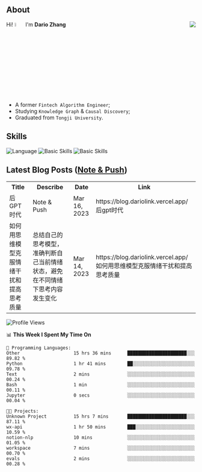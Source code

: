 ## About

<img align="right" src="https://github-readme-stats.vercel.app/api?username=dario-github&show_icons=true&bg_color=00000000&hide_title=true&hide_border=true&include_all_commits=true&count_private=true&theme=transparent" />

Hi! <img src="https://media.giphy.com/media/hvRJCLFzcasrR4ia7z/giphy.gif" width="5%"> I'm **Dario Zhang**

- A former `Fintech Algorithm Engineer`;
- Studying `Knowledge Graph` & `Causal Discovery`;
- Graduated from `Tongji University`.

## Skills

![Language](https://skillicons.dev/icons?i=py,matlab,pytorch,latex,regex,mysql,sqlite)
![Basic Skills](https://skillicons.dev/icons?i=bash,git,linux,md)
![Basic Skills](https://skillicons.dev/icons?i=vim,vscode,jupyterlab)

## Latest Blog Posts ([Note & Push](https://blog.dariolink.vercel.app/))

<table>
  <tr><th>Title</th><th>Describe</th><th>Date</th><th>Link</th></tr>
  <!-- BLOG-POST-LIST:START --><tr><td>后GPT时代</td><td>Note &amp; Push</td><td>Mar 16, 2023</td><td>https://blog.dariolink.vercel.app/后gpt时代</td></tr><tr><td>如何用思维模型克服情绪干扰和提高思考质量</td><td>总结自己的思考模型，准确判断自己当前情绪状态，避免在不同情绪下思考内容发生变化</td><td>Mar 14, 2023</td><td>https://blog.dariolink.vercel.app/如何用思维模型克服情绪干扰和提高思考质量</td></tr><!-- BLOG-POST-LIST:END -->
</table>

<!--START_SECTION:waka-->
![Profile Views](http://img.shields.io/badge/Profile%20Views-1-blue)

📊 **This Week I Spent My Time On** 

```text
💬 Programming Languages: 
Other                    15 hrs 36 mins      ██████████████████████░░░   89.82 % 
Python                   1 hr 41 mins        ██░░░░░░░░░░░░░░░░░░░░░░░   09.78 % 
Text                     2 mins              ░░░░░░░░░░░░░░░░░░░░░░░░░   00.24 % 
Bash                     1 min               ░░░░░░░░░░░░░░░░░░░░░░░░░   00.11 % 
Jupyter                  0 secs              ░░░░░░░░░░░░░░░░░░░░░░░░░   00.04 % 

🐱‍💻 Projects: 
Unknown Project          15 hrs 7 mins       ██████████████████████░░░   87.11 % 
wx-api                   1 hr 50 mins        ███░░░░░░░░░░░░░░░░░░░░░░   10.59 % 
notion-nlp               10 mins             ░░░░░░░░░░░░░░░░░░░░░░░░░   01.05 % 
workspace                7 mins              ░░░░░░░░░░░░░░░░░░░░░░░░░   00.70 % 
evals                    2 mins              ░░░░░░░░░░░░░░░░░░░░░░░░░   00.28 % 
```


<!--END_SECTION:waka-->
